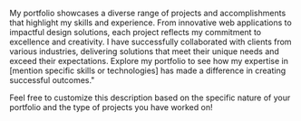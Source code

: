 My portfolio showcases a diverse range of projects and accomplishments that highlight my skills and experience. From innovative web applications to impactful design solutions, each project reflects my commitment to excellence and creativity. I have successfully collaborated with clients from various industries, delivering solutions that meet their unique needs and exceed their expectations. Explore my portfolio to see how my expertise in [mention specific skills or technologies] has made a difference in creating successful outcomes."

Feel free to customize this description based on the specific nature of your portfolio and the type of projects you have worked on!
